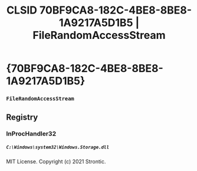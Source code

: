 ﻿---
title: "CLSID 70BF9CA8-182C-4BE8-8BE8-1A9217A5D1B5 | FileRandomAccessStream"
excerpt: What is COM-Object CLSID 70BF9CA8-182C-4BE8-8BE8-1A9217A5D1B5?
---

# {70BF9CA8-182C-4BE8-8BE8-1A9217A5D1B5}

### `FileRandomAccessStream`

## Registry


### InProcHandler32

##### `C:\Windows\system32\Windows.Storage.dll`

MIT License. Copyright (c) 2021 Strontic.


